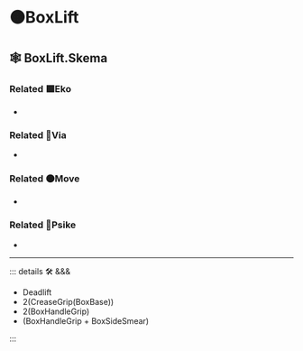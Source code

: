 # 🟠<move>BoxLift</move>

## 🕸 BoxLift.Skema

### Related 🟩<eko>Eko</eko>

-

### Related 🔻<via>Via</via>

-

### Related 🟠<move>Move</move>

-

### Related 💜<psike>Psike</psike>

-

---

<!-- =================================================== -->
<!-- =================================================== -->
<!-- =================================================== -->
<!-- =================================================== -->
<!-- =================================================== -->
::: details 🛠 <dev>&&&</dev>

- Deadlift
- 2(CreaseGrip(BoxBase))
- 2(BoxHandleGrip)
- (BoxHandleGrip + BoxSideSmear)

:::
